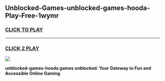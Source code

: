 
## Unblocked-Games-unblocked-games-hooda-Play-Free-1wymr
<h3>
<a href="https://premium76.site?title=unblocked-games-hooda&ref=10A">CLICK TO PLAY</a></h3>
<hr>

<h3>
<a href="https://premium76.site?title=unblocked-games-hooda&ref=10A">CLICK 2 PLAY</a>
  
</h3>

<a href="https://premium76.site?title=unblocked-games-hooda&ref=10A"><img src="https://clearcache.store/games.png"></a>


**unblocked-games-hooda games unblocked: Your Gateway to Fun and Accessible Online Gaming**
